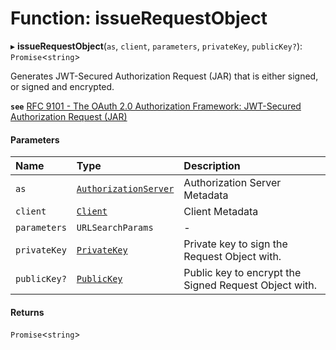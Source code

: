 # Function: issueRequestObject

▸ **issueRequestObject**(`as`, `client`, `parameters`, `privateKey`, `publicKey?`): `Promise`<`string`\>

Generates JWT-Secured Authorization Request (JAR) that is either signed, or
signed and encrypted.

**`see`** [RFC 9101 - The OAuth 2.0 Authorization Framework: JWT-Secured Authorization Request (JAR)](https://www.rfc-editor.org/rfc/rfc9101.html#name-request-object-2)

#### Parameters

| Name | Type | Description |
| :------ | :------ | :------ |
| `as` | [`AuthorizationServer`](../interfaces/AuthorizationServer.md) | Authorization Server Metadata |
| `client` | [`Client`](../interfaces/Client.md) | Client Metadata |
| `parameters` | `URLSearchParams` | - |
| `privateKey` | [`PrivateKey`](../interfaces/PrivateKey.md) | Private key to sign the Request Object with. |
| `publicKey?` | [`PublicKey`](../interfaces/PublicKey.md) | Public key to encrypt the Signed Request Object with. |

#### Returns

`Promise`<`string`\>
